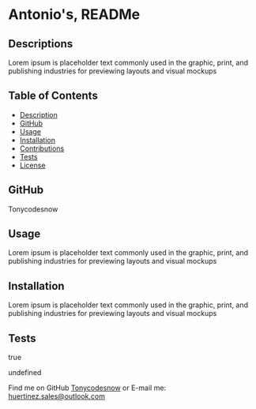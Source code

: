 # Antonio's, READMe


## Descriptions
Lorem ipsum is placeholder text commonly used in the graphic, print, and publishing industries for previewing layouts and visual mockups

## Table of Contents
- [Description](#description)
- [GitHub](#github)
- [Usage](#usage)
- [Installation](#installation)
- [Contributions](#contribution)
- [Tests](#tests)
- [License](#license)

## GitHub
Tonycodesnow

## Usage
Lorem ipsum is placeholder text commonly used in the graphic, print, and publishing industries for previewing layouts and visual mockups

## Installation
Lorem ipsum is placeholder text commonly used in the graphic, print, and publishing industries for previewing layouts and visual mockups




  ## Tests
  true

undefined

Find me on GitHub [Tonycodesnow](https://github.com/Tonycodesnow)  or E-mail me: huertinez.sales@outlook.com


